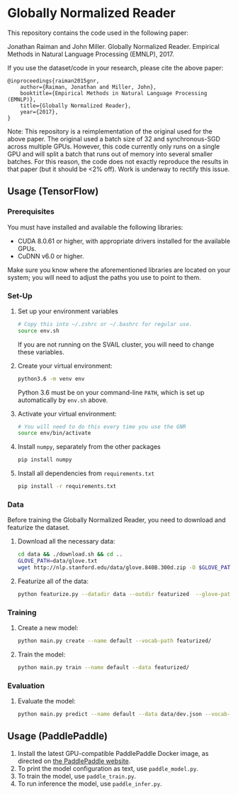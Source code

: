 # Globally Normalized Reader

This repository contains the code used in the following paper:

Jonathan Raiman and John Miller. Globally Normalized Reader. Empirical Methods in Natural Language Processing (EMNLP), 2017.

If you use the dataset/code in your research, please cite the above paper:

    @inproceedings{raiman2015gnr,
        author={Raiman, Jonathan and Miller, John},
        booktitle={Empirical Methods in Natural Language Processing (EMNLP)},
        title={Globally Normalized Reader},
        year={2017},
    }

Note: This repository is a reimplementation of the original used for the above paper. The original used a batch size of 32 and synchronous-SGD across multiple GPUs. However, this code currently only runs on a single GPU and will split a batch that runs out of memory into several smaller batches. For this reason, the code does not exactly reproduce the results in that paper (but it should be <2% off). Work is underway to rectify this issue.

## Usage (TensorFlow)

### Prerequisites
You must have installed and available the following libraries:

- CUDA 8.0.61 or higher, with appropriate drivers installed for the available GPUs.
- CuDNN v6.0 or higher.

Make sure you know where the aforementioned libraries are located on your system; you will need to adjust the paths you use to point to them.

### Set-Up

1. Set up your environment variables
    ```bash
    # Copy this into ~/.zshrc or ~/.bashrc for regular use.
    source env.sh
    ```
    If you are not running on the SVAIL cluster, you will need to change these variables.

2. Create your virtual environment:

    ```bash
    python3.6 -m venv env
    ```
    Python 3.6 must be on your command-line `PATH`, which is set up automatically by `env.sh` above.

3. Activate your virtual environment:

    ```bash
    # You will need to do this every time you use the GNR
    source env/bin/activate
    ```

4. Install `numpy`, separately from the other packages
    ```bash
    pip install numpy
    ```

5. Install all dependencies from `requirements.txt`
    ```bash
    pip install -r requirements.txt
    ```

### Data
Before training the Globally Normalized Reader, you need to download and featurize the dataset.

1. Download all the necessary data:
    ```bash
    cd data && ./download.sh && cd ..
    GLOVE_PATH=data/glove.txt
    wget http://nlp.stanford.edu/data/glove.840B.300d.zip -O $GLOVE_PATH
    ```

2. Featurize all of the data:
    ```bash
    python featurize.py --datadir data --outdir featurized  --glove-path $GLOVE_PATH
    ```

### Training

1. Create a new model:
    ```bash
    python main.py create --name default --vocab-path featurized/
    ```

2. Train the model:
    ```bash
    python main.py train --name default --data featurized/
    ```

### Evaluation

1. Evaluate the model:
    ```bash
    python main.py predict --name default --data data/dev.json --vocab-path featurized/ --output predictions.txt
    ```

## Usage (PaddlePaddle)

1. Install the latest GPU-compatible PaddlePaddle Docker image, as directed on [the PaddlePaddle website](http://www.paddlepaddle.org/).
2. To print the model configuration as text, use `paddle_model.py`.
3. To train the model, use `paddle_train.py`.
4. To run inference the model, use `paddle_infer.py`.
